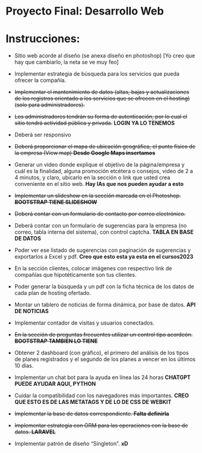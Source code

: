 # Proyecto Final: Desarrollo Web

# Instrucciones:
- Sitio web acorde al diseño (se anexa diseño en photoshop) [Yo creo que hay que cambiarlo, la neta se ve muy feo]

- Implementar estrategia de búsqueda para los servicios que pueda ofrecer la compañía.

- ~~Implementar el mantenimiento de datos (altas, bajas y actualizaciones de los registros orientado a los servicios que se ofrecen en el hosting) (solo para administradores).~~

- ~~Los administradores tendrán su forma de autenticación, por lo cual el sitio tendrá actividad pública y privada.~~
**LOGIN YA LO TENEMOS**

- Deberá ser responsivo

- ~~Deberá proporcionar el mapa de ubicación geográfica, el punto físico de la empresa (View map)
**Desde Google Maps insertamos**~~

- Generar un video donde explique el objetivo de la página/empresa y cuál es la finalidad, alguna promoción etcétera o consejos, video de 2 a 4 minutos, y claro, ubicarlo en la sección o link que usted crea conveniente en el sitio web. **Hay IAs que nos pueden ayudar a esto**

- ~~Implementar un slideshow en la sección marcada en el Photoshop. **BOOTSTRAP TIENE SLIDESHOW**~~

- ~~Deberá contar con un formulario de contacto por correo electrónico.~~

- Deberá contar con un formulario de sugerencias para la empresa (no correo, tabla interna del sistema), con control captcha. **TABLA EN BASE DE DATOS**

- Poder ver ese listado de sugerencias con paginación de sugerencias y exportarlos a Excel y pdf. **Creo que esto esta ya esta en el cursos2023**

- En la sección clientes, colocar imágenes con respectivo link de compañías que hipotéticamente son tus clientes.

- Poder generar la búsqueda y un pdf con la ficha técnica de los datos de cada plan de hosting ofertado.

- Montar un tablero de noticias de forma dinámica, por base de datos. **API DE NOTICIAS**

- Implementar contador de visitas y usuarios conectados. 

- ~~En la sección de preguntas frecuentes utilizar un control tipo acordeón. **BOOTSTRAP TAMBIEN LO TIENE**~~

- Obtener 2 dashboard (con gráfico), el primero del análisis de los tipos de planes registrados y el segundo de los planes a vencer en los últimos 10 días.

- Implementar un chat bot para la ayuda en línea las 24 horas **CHATGPT PUEDE AYUDAR AQUI, PYTHON**

- Cuidar la compatibilidad con los navegadores más importantes. **CREO QUE ESTO ES DE LAS METATAGS Y DE LO DE CSS DE WEBKIT**

- ~~Implementar la base de datos correspondiente. **Falta definirla**~~

- ~~Implementar estrategia con ORM para las operaciones con la base de datos. **LARAVEL**~~

- Implementar patrón de diseño “Singleton”. **xD**